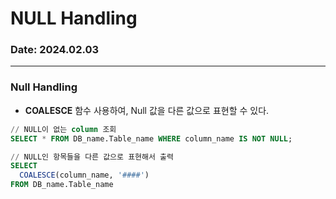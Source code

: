 # NULL Handling

### Date: 2024.02.03

---

### Null Handling
- **COALESCE** 함수 사용하여, Null 값을 다른 값으로 표현할 수 있다.

```sql
// NULL이 없는 column 조회
SELECT * FROM DB_name.Table_name WHERE column_name IS NOT NULL;

// NULL인 항목들을 다른 값으로 표현해서 출력
SELECT
  COALESCE(column_name, '####')
FROM DB_name.Table_name
```